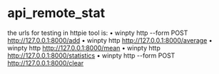 # api_remote_stat
the urls for testing in httpie tool is:
•	winpty http --form POST http://127.0.0.1:8000/add
•	winpty http http://127.0.0.1:8000/average
•	winpty http http://127.0.0.1:8000/mean
•	winpty http http://127.0.0.1:8000/statistics
•	winpty http --form POST http://127.0.0.1:8000/clear
